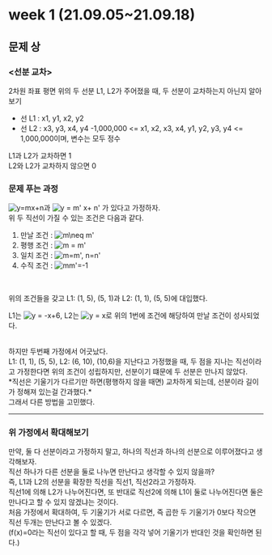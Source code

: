 # week 1 (21.09.05~21.09.18)
## 문제 상
### <선분 교차>
2차원 좌표 평면 위의 두 선분 L1, L2가 주어졌을 때, 두 선분이 교차하는지 아닌지 알아보기
- 선 L1 : x1, y1, x2, y2
- 선 L2 : x3, y3, x4, y4
-1,000,000 <= x1, x2, x3, x4, y1, y2, y3, y4 <= 1,000,000이며, 변수는 모두 정수
  
L1과 L2가 교차하면 1 <br>
L2와 L2가 교차하지 않으면 0

### 문제 푸는 과정
<img src="https://latex.codecogs.com/svg.image?y=mx&plus;n" title="y=mx+n" />과 <img src="https://latex.codecogs.com/svg.image?y&space;=&space;m'&space;x&plus;&space;n'" title="y = m' x+ n'" /> 가 있다고 가정하자.
<br>
위 두 직선이 가질 수 있는 조건은 다음과 같다.
1. 만날 조건 : <img src="https://latex.codecogs.com/svg.image?m\neq&space;m'" title="m\neq m'" />
2. 평행 조건 : <img src="https://latex.codecogs.com/svg.image?m&space;=&space;m'" title="m = m'" />
3. 일치 조건 : <img src="https://latex.codecogs.com/svg.image?m=m',&space;n=n'" title="m=m', n=n'" />
4. 수직 조건 : <img src="https://latex.codecogs.com/svg.image?mm'=-1" title="mm'=-1" />

<br>

위의 조건들을 갖고 L1: (1, 5), (5, 1)과 L2: (1, 1), (5, 5)에 대입했다. <br>

L1는 <img src="https://latex.codecogs.com/svg.image?y&space;=&space;-x&plus;6&space;" title="y = -x+6 " />,
L2는 <img src="https://latex.codecogs.com/svg.image?y&space;=&space;x&space;" title="y = x " />로 위의 1번에 조건에 해당하여 만날 조건이 성사되었다.

<br>
하지만 두번째 가정에서 어긋났다. <br>
L1: (1, 1), (5, 5), L2: (6, 10), (10,6)을 지난다고 가정했을 때, 두 점을 지나는 직선이라고 가정한다면 위의 조건이 성립하지만, 선분이기 떄문에 두 선분은 만나지 않았다. <br>
*직선은 기울기가 다르기만 하면(평행하지 않을 때면) 교차하게 되는데, 선분이라 길이가 정해져 있는걸 간과했다.*
<br>그래서 다른 방법을 고민했다.


<hr>

### 위 가정에서 확대해보기
만약, 둘 다 선분이라고 가정하지 말고, 하나의 직선과 하나의 선분으로 이루어졌다고 생각해보자. <br>
직선 하나가 다른 선분을 둘로 나누면 만난다고 생각할 수 있지 않을까? <br>
즉, L1과 L2의 선분을 확장한 직선을 직선1, 직선2라고 가정하자. <br>
직선1에 의해 L2가 나누어진다면, 또 반대로 직선2에 의해 L1이 둘로 나누어진다면 둘은 만나다고 할 수 있지 않겠냐는 것이다. <br>
처음 가정에서 확대하여, 두 기울기가 서로 다르면, 즉 곱한 두 기울기가 0보다 작으면 직선 두개는 만난다고 볼 수 있겠다. <br>
(f(x)=0라는 직선이 있다고 할 때, 두 점을 각각 넣어 기울기가 반대인 것을 확인하면 된다.)


